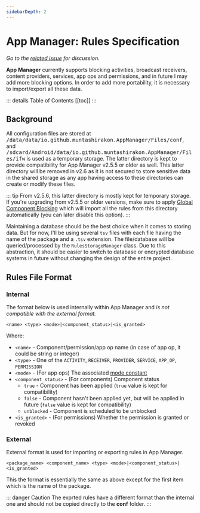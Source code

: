 ```yaml
---
sidebarDepth: 2
---
```

# App Manager: Rules Specification

*Go to the [related issue](https://github.com/MuntashirAkon/AppManager/issues/24) for discussion.*

**App Manager** currently supports blocking activities, broadcast receivers, content providers, services, app ops and permissions, and in future I may add more blocking options. In order to add more portability, it is necessary to import/export all these data. 

::: details Table of Contents
[[toc]]
:::

## Background
All configuration files are stored at <tt>/data/data/io.github.muntashirakon.AppManager/Files/conf</tt>, and <tt>/sdcard/Android/data/io.github.muntashirakon.AppManager/Files/ifw</tt> is used as a temporary storage. The latter directory is kept to provide compatibility for App Manager v2.5.5 or older as well. This latter directory will be removed in v2.6 as it is not secured to store sensitive data in the shared storage as any app having access to these directories can create or modify these files. 

::: tip
From v2.5.6, this latter directory is mostly kept for temporary storage. If you're upgrading from v2.5.5 or older versions, make sure to apply [Global Component Blocking][gcb] which will import all the rules from this directory automatically (you can later disable this option). 
:::

Maintaining a database should be the best choice when it comes to storing data. But for now, I'll be using several `tsv` files with each file having the name of the package and a `.tsv` extension. The file/database will be queried/processed by the `RulesStorageManager` class. Due to this abstraction, it should be easier to switch to database or encrypted database systems in future without changing the design of the entire project.

## Rules File Format

### Internal
The format below is used internally within App Manager and _is not compatible with the external format._
```
<name> <type> <mode>|<component_status>|<is_granted>
```
Where:
- `<name>` - Component/permission/app op name (in case of app op, it could be string or integer)
- `<type>` - One of the `ACTIVITY`, `RECEIVER`, `PROVIDER`, `SERVICE`, `APP_OP`,  `PERMISSION`
- `<mode>` - (For app ops) The associated [mode constant][mode_constants]
- `<component_status>` - (For components) Component status
    * `true` - Component has been applied (`true` value is kept for compatibility)
    * `false` - Component hasn't been applied yet, but will be applied in future (`false` value is kept for compatibility)
    * `unblocked` - Component is scheduled to be unblocked
- `<is_granted>` - (For permissions) Whether the permission is granted or revoked

### External
External format is used for importing or exporting rules in App Manager.
```
<package_name> <component_name> <type> <mode>|<component_status>|<is_granted>
```
This the format is essentially the same as above except for the first item which is the name of the package.

::: danger Caution
The exprted rules have a different format than the internal one and should not be copied directly to the **conf** folder.
:::

[mode_constants]: ./AppOps.md#mode-constants
[gcb]: ../guide/settings-page.md#默认开启-禁用组件-选项
